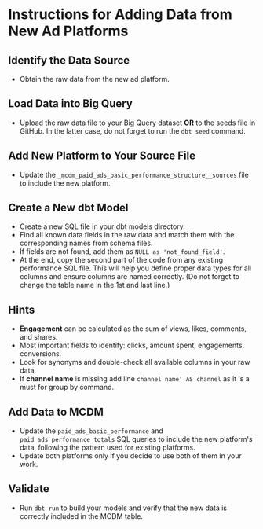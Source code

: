 # Instructions for Adding Data from New Ad Platforms

## Identify the Data Source
- Obtain the raw data from the new ad platform.

## Load Data into Big Query
- Upload the raw data file to your Big Query dataset **OR** to the seeds file in GitHub. In the latter case, do not forget to run the `dbt seed` command.

## Add New Platform to Your Source File
- Update the `_mcdm_paid_ads_basic_performance_structure__sources` file to include the new platform.

## Create a New dbt Model
- Create a new SQL file in your dbt models directory.
- Find all known data fields in the raw data and match them with the corresponding names from schema files.
- If fields are not found, add them as `NULL as 'not_found_field'`.
- At the end, copy the second part of the code from any existing performance SQL file. This will help you define proper data types for all columns and ensure columns are named correctly. (Do not forget to change the table name in the 1st and last line.)

## Hints
- **Engagement** can be calculated as the sum of views, likes, comments, and shares.
- Most important fields to identify: clicks, amount spent, engagements, conversions.
- Look for synonyms and double-check all available columns in your raw data.
- If **channel name** is missing add line `channel name' AS channel` as it is a must for group by command.

## Add Data to MCDM
- Update the `paid_ads_basic_performance` and `paid_ads_performance_totals` SQL queries to include the new platform's data, following the pattern used for existing platforms.
- Update both platforms only if you decide to use both of them in your work.
## Validate
- Run `dbt run` to build your models and verify that the new data is correctly included in the MCDM table.